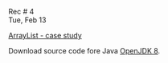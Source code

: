 
<div class="recitation">
<div class="column_date">
<p markdown="block">
        
Rec # 4 <br> 
Tue, Feb 13
        
</p>          
</div>
    
<div class="column_recitation">
<p markdown="block">

[ArrayList<E> - case study](https://docs.google.com/document/d/1rUy8rThU8nRmDRfWL2KpCoJFodczJ5hGWWpR1fuUMuM/edit?usp=sharing) 


Download source code fore Java [OpenJDK 8](code/openjdk_8.zip). <br><br>

</p>        
</div>
    
</div>
